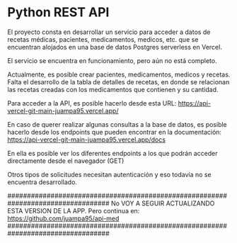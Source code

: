 # Python REST API

El proyecto consta en desarrollar un servicio para acceder a datos de recetas médicas, 
pacientes, medicamentos, medicos, etc. que se encuentran alojados en una base de datos Postgres
serverless en Vercel. 

El servicio se encuentra en funcionamiento, pero aún no está completo. 

Actualmente, es posible crear pacientes, medicamentos, medicos y recetas. Falta el desarrollo 
de la tabla de detalles de recetas, en donde se relacionan las recetas creadas con los medicamentos 
que contienen y su cantidad. 

Para acceder a la API, es posible hacerlo desde esta URL: https://api-vercel-git-main-juampa95.vercel.app/

En caso de querer realizar algunas consultas a la base de datos, es posible hacerlo desde los endpoints 
que pueden encontrar en la documentación: https://api-vercel-git-main-juampa95.vercel.app/docs

En ella es posible ver los diferentes endpoints a los que podrán acceder directamente desde el
navegador (GET)

Otros tipos de solicitudes necesitan autenticación y eso todavía no se encuentra desarrollado. 

##################################################################################
No VOY A SEGUIR ACTUALIZANDO ESTA VERSION DE LA APP. Pero continua en:
https://github.com/juampa95/api-med
##################################################################################

